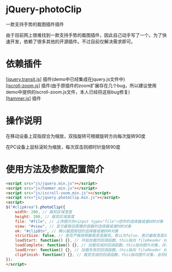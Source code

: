 ﻿# jQuery-photoClip
一款支持手势的裁图插件插件

由于目前网上很难找到一款支持手势的裁图插件，因此自己动手写了一个。为了快速开发，依赖了很多其他的开源插件。不过目前仅解决需求即可。

# 依赖插件

[[jquery.transit.js]](https://github.com/rstacruz/jquery.transit) 插件(demo中已经集成在jquery.js文件中)<br>
[[iscroll-zoom.js]](https://github.com/cubiq/iscroll) 插件(由于原插件的zoom扩展存在几个bug，所以建议使用demo中提供的iscroll-zoom.js文件，本人已经将这些bug修复)<br>
[[hammer.js]](https://github.com/hammerjs/hammer.js) 插件

# 操作说明

在移动设备上双指捏合为缩放，双指旋转可根据旋转方向每次旋转90度

在PC设备上鼠标滚轮为缩放，每次双击则顺时针旋转90度

# 使用方法及参数配置简介

```html
<script src="js/jquery.min.js"></script>
<script src="js/hammer.min.js"></script>
<script src="js/iscroll-zoom.min.js"></script>
<script src="js/jquery.photoClip.min.js"></script>
<script>
$("#clipArea").photoClip({
	width: 200, // 裁剪区域宽度
	height: 200, // 裁剪区域高度
	file: "#file", // 上传图片的<input type="file">控件的选择器或者DOM对象
	view: "#view", // 显示截取后图像的容器的选择器或者DOM对象
	ok: "#clipBtn", // 确认截图按钮的选择器或者DOM对象
	strictSize: false, // 是否严格按照截取宽高裁剪。默认为false，表示截取宽高仅用于约束宽高比例。如果设置为true，则表示截取出的图像宽高严格按照截取宽高输出
	loadStart: function() {}, // 开始加载的回调函数。this指向 fileReader 对象，并将正在加载的 file 对象作为参数传入
	loadComplete: function() {}, // 加载完成的回调函数。this指向图片对象，并将图片地址作为参数传入
	loadError: function() {}, // 加载失败的回调函数。this指向 fileReader 对象，并将错误事件的 event 对象作为参数传入
	clipFinish: function() {}, // 裁剪完成的回调函数。this指向图片对象，会将裁剪出的图像数据DataURL作为参数传入
});
</script>
```
